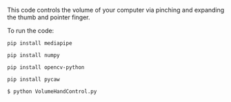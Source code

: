 This code controls the volume of your computer via pinching and expanding the thumb and pointer finger.

To run the code: 

```pip install mediapipe```

```pip install numpy```

```pip install opencv-python```

```pip install pycaw```

```$ python VolumeHandControl.py```
